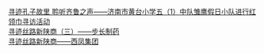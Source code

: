   
[寻迹孔子故里 聆听齐鲁之声——济南市黄台小学五（1）中队雏鹰假日小队进行红领巾寻访活动](http://www.dianyue.me/archives/371/qf8flh9hr8d7dnth/)  
[寻迹丝路新陕商（三）——步长制药](http://www.dianyue.me/archives/593/rbodlruiyw4es7ky/)  
[寻迹丝路新陕商——西凤集团](http://www.dianyue.me/archives/567/ddvc9t3n9lv85mr9/)
